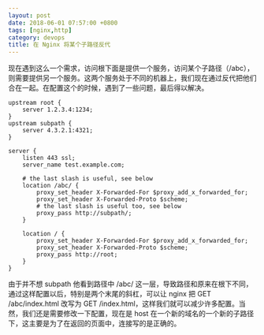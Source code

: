 ```yaml
---
layout: post
date: 2018-06-01 07:57:00 +0800
tags: [nginx,http]
category: devops
title: 在 Nginx 将某个子路径反代
---
```


现在遇到这么一个需求，访问根下面是提供一个服务，访问某个子路径（/abc），则需要提供另一个服务。这两个服务处于不同的机器上，我们现在通过反代把他们合在一起。在配置这个的时候，遇到了一些问题，最后得以解决。

```
upstream root {
    server 1.2.3.4:1234;
}
upstream subpath {
    server 4.3.2.1:4321;
}

server {
    listen 443 ssl;
    server_name test.example.com;

    # the last slash is useful, see below
    location /abc/ {
        proxy_set_header X-Forwarded-For $proxy_add_x_forwarded_for;
        proxy_set_header X-Forwarded-Proto $scheme;
        # the last slash is useful too, see below
        proxy_pass http://subpath/;
    }

    location / {
        proxy_set_header X-Forwarded-For $proxy_add_x_forwarded_for;
        proxy_set_header X-Forwarded-Proto $scheme;
        proxy_pass http://root;
    }
}
```

由于并不想 subpath 他看到路径中 /abc/ 这一层，导致路径和原来在根下不同，通过这样配置以后，特别是两个末尾的斜杠，可以让 nginx 把 GET /abc/index.html 改写为 GET /index.html，这样我们就可以减少许多配置。当然，我们还是需要修改一下配置，现在是 host 在一个新的域名的一个新的子路径下，这主要是为了在返回的页面中，连接写的是正确的。
